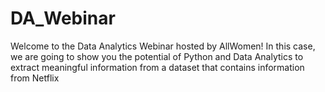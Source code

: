 # DA_Webinar

Welcome to the Data Analytics Webinar hosted by AllWomen! In this case, we are going to show you the potential of Python and Data Analytics to extract meaningful information from a dataset that contains information from Netflix
